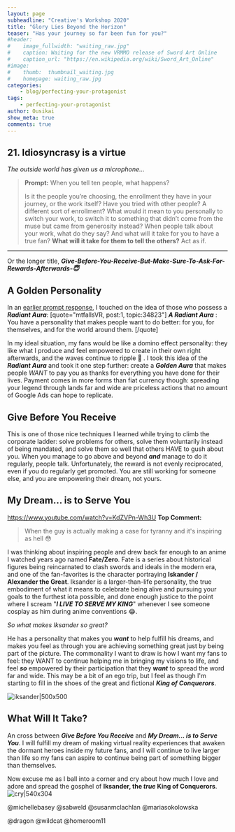 ```yaml
---
layout: page
subheadline: "Creative's Workshop 2020"
title: "Glory Lies Beyond the Horizon"
teaser: "Has your journey so far been fun for you?"
#header:
#    image_fullwidth: "waiting_raw.jpg"
#    caption: Waiting for the new VRMMO release of Sword Art Online
#    caption_url: "https://en.wikipedia.org/wiki/Sword_Art_Online"
#image:
#    thumb:  thumbnail_waiting.jpg
#    homepage: waiting_raw.jpg
categories:
    - blog/perfecting-your-protagonist
tags:
    - perfecting-your-protagonist
author: Ousikai
show_meta: true
comments: true
---
```

## 21. Idiosyncrasy is a virtue
*The outside world has given us a microphone…*

> **Prompt:**  When you tell ten people, what happens?
> 
> Is it the people you’re choosing, the enrollment they have in your journey, or the work itself? Have you tried with other people? A different sort of enrollment? What would it mean to you personally to switch your work, to switch it to something that didn’t come from the muse but came from generosity instead?
> When people talk about your work, what do they say? And what will it take for you to have a true fan?  **What will it take for them to tell the others?**  Act as if.

---

Or the longer title,  ***Give-Before-You-Receive-But-Make-Sure-To-Ask-For-Rewards-Afterwards-:innocent:*** 

## A Golden Personality
In an [earlier prompt response](https://pro2.akimbo.com/t/ramen-and-reading/34823), I touched on the idea of those who possess a ***Radiant Aura***: 
[quote="mtfallsVR, post:1, topic:34823"]
***A Radiant Aura*** : You have a personality that makes people want to do better: for you, for themselves, and for the world around them.
[/quote]

In my ideal situation, my fans would be like a domino effect personality: they like what I produce and feel empowered to create in their own right afterwards, and the waves continue to ripple :ocean: . I took this idea of the ***Radiant Aura*** and took it one step further: create a ***Golden Aura***  that makes people *WANT* to pay you as thanks for everything you have done for their lives. Payment comes in more forms than fiat currency though: spreading your legend through lands far and wide are priceless actions that no amount of Google Ads can hope to replicate. 

## Give Before You Receive 
This is one of those nice techniques I learned while trying to climb the corporate ladder: solve problems for others, solve them voluntarily instead of being mandated, and solve them so well that others HAVE to gush about you. When you manage to go above and beyond ***and*** manage to do it regularly, people talk. Unfortunately, the reward is not evenly reciprocated, even if you do regularly get promoted. You are still working for someone else, and you are empowering their dream, not yours. 

## My Dream... is to Serve You
https://www.youtube.com/watch?v=KdZVPn-Wh3U
**Top Comment:** 
> When the guy is actually making a case for tyranny and it's inspiring as hell 😳

I was thinking about inspiring people and drew back far enough to an anime I watched years ago named **Fate/Zero**. Fate is a series about historical figures being reincarnated to clash swords and ideals in the modern era, and one of the fan-favorites is the character portraying **Iskander / Alexander the Great**. Iksander is a larger-than-life personality, the true embodiment of what it means to celebrate being alive and pursuing your goals to the furthest iota possible, and done enough justice to the point where I scream "***I LIVE TO SERVE MY KING***" whenever I see someone cosplay as him during anime conventions :joy:.  

*So what makes Iksander so great?*

He has a personality that makes you ***want*** to help fulfill his dreams, and makes you feel as through you are achieving something great just by being part of the picture. The commonality I want to draw is how I want my fans to feel: they WANT to continue helping me in bringing my visions to life, and feel ***so*** empowered by their participation that they ***want*** to spread the word far and wide. This may be a bit of an ego trip, but I feel as though I'm starting to fill in the shoes of the great and fictional ***King of Conquerors***. 

![iksander|500x500](upload://4PG2CaPPUyrnePi8Nr8iRXMcM6g.jpeg) 

## What Will It Take? 
An cross between ***Give Before You Receive*** and ***My Dream... is to Serve You***. I will fulfill my dream of making virtual reality experiences that awaken the dormant heroes inside my future fans, and I will continue to live larger than life so my fans can aspire to continue being part of something bigger than themselves. 

Now excuse me as I ball into a corner and cry about how much I love and adore and spread the gosphel of **Iksander, the *true* King of Conquerors**.
![cry|540x304](upload://vH3F44SMaak8FxbLMfPE12ON935.gif) 

@michellebasey @sabweld @susanmclachlan @mariasokolowska

@dragon @wildcat @homeroom11